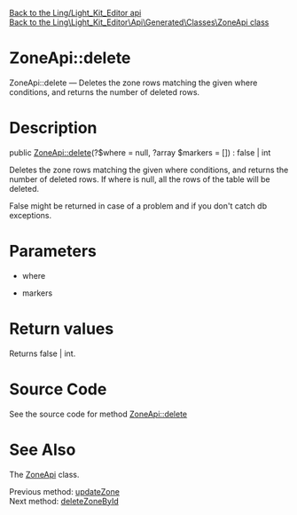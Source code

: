 [Back to the Ling/Light_Kit_Editor api](https://github.com/lingtalfi/Light_Kit_Editor/blob/master/doc/api/Ling/Light_Kit_Editor.md)<br>
[Back to the Ling\Light_Kit_Editor\Api\Generated\Classes\ZoneApi class](https://github.com/lingtalfi/Light_Kit_Editor/blob/master/doc/api/Ling/Light_Kit_Editor/Api/Generated/Classes/ZoneApi.md)


ZoneApi::delete
================



ZoneApi::delete — Deletes the zone rows matching the given where conditions, and returns the number of deleted rows.




Description
================


public [ZoneApi::delete](https://github.com/lingtalfi/Light_Kit_Editor/blob/master/doc/api/Ling/Light_Kit_Editor/Api/Generated/Classes/ZoneApi/delete.md)(?$where = null, ?array $markers = []) : false | int




Deletes the zone rows matching the given where conditions, and returns the number of deleted rows.
If where is null, all the rows of the table will be deleted.

False might be returned in case of a problem and if you don't catch db exceptions.




Parameters
================


- where

    

- markers

    


Return values
================

Returns false | int.








Source Code
===========
See the source code for method [ZoneApi::delete](https://github.com/lingtalfi/Light_Kit_Editor/blob/master/Api/Generated/Classes/ZoneApi.php#L468-L472)


See Also
================

The [ZoneApi](https://github.com/lingtalfi/Light_Kit_Editor/blob/master/doc/api/Ling/Light_Kit_Editor/Api/Generated/Classes/ZoneApi.md) class.

Previous method: [updateZone](https://github.com/lingtalfi/Light_Kit_Editor/blob/master/doc/api/Ling/Light_Kit_Editor/Api/Generated/Classes/ZoneApi/updateZone.md)<br>Next method: [deleteZoneById](https://github.com/lingtalfi/Light_Kit_Editor/blob/master/doc/api/Ling/Light_Kit_Editor/Api/Generated/Classes/ZoneApi/deleteZoneById.md)<br>

